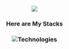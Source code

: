 <!-- ### Thanks for visiting my Github 👋 -->

<p align="center">
  <a href="https://github.com/Znos917">
    <img src="https://readme-typing-svg.herokuapp.com/?lines=Do%20you%20know%20WHO%20am%20I%20?;Senior%20AI%20Engineer;ZNOS%20MEANS%0917;I%20Love%20Coding&font=Arial&center=true&width=850&height=120&color=58a6ff&vCenter=true&size=45%22">
  </a>
</p> 

<h3 align="center">
  Here are My Stacks
</h3>

<h3 align="center">
  <img src="https://skillicons.dev/icons?i=angular,react,nodejs,nestjs,js,ts,figma,apollo,wordpress,java,spring,hibernate,kubernetes,docker,jenkins,maven,gradle,dotnet,aws,graphql,firebase,redis,fastapi,mysql,postgres,mongodb,vscode,visualstudio,github,gitlab" alt="Technologies" />
</h3>
